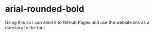 # arial-rounded-bold
Using this so I can send it to GitHub Pages and use the website link as a directory to the font.
